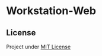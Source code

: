 # Workstation-Web

## License

Project under [MIT License](https://github.com/CII-Lille/Workstation-API/blob/main/LICENSE)